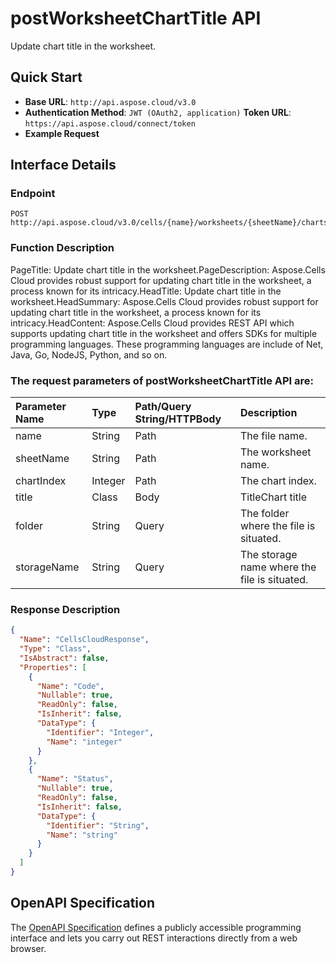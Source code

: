 # **postWorksheetChartTitle API**

Update chart title in the worksheet. 

## **Quick Start**

- **Base URL**: `http://api.aspose.cloud/v3.0`
- **Authentication Method**: `JWT (OAuth2, application)`  **Token URL**: `https://api.aspose.cloud/connect/token`
- **Example Request** 
<script src="https://gist.github.com/aspose-cells-cloud-gists/8a5b324fdf3e574dbd747c1a1e24b05d.js?file=Example30_PostWorksheetChartTitle.cs"></script>

## **Interface Details**

### **Endpoint** 

```
POST http://api.aspose.cloud/v3.0/cells/{name}/worksheets/{sheetName}/charts/{chartIndex}/title
```

### **Function Description**
PageTitle: Update chart title in the worksheet.PageDescription: Aspose.Cells Cloud provides robust support for updating chart title in the worksheet, a process known for its intricacy.HeadTitle: Update chart title in the worksheet.HeadSummary: Aspose.Cells Cloud provides robust support for updating chart title in the worksheet, a process known for its intricacy.HeadContent: Aspose.Cells Cloud provides REST API which supports updating chart title in the worksheet and offers SDKs for multiple programming languages. These programming languages are include of Net, Java, Go, NodeJS, Python, and so on.

### The request parameters of **postWorksheetChartTitle** API are: 

| Parameter Name | Type | Path/Query String/HTTPBody | Description | 
| :- | :- | :- |:- | 
|name|String|Path|The file name.|
|sheetName|String|Path|The worksheet name.|
|chartIndex|Integer|Path|The chart index.|
|title|Class|Body|TitleChart title|
|folder|String|Query|The folder where the file is situated.|
|storageName|String|Query|The storage name where the file is situated.|


### **Response Description**
```json
{
  "Name": "CellsCloudResponse",
  "Type": "Class",
  "IsAbstract": false,
  "Properties": [
    {
      "Name": "Code",
      "Nullable": true,
      "ReadOnly": false,
      "IsInherit": false,
      "DataType": {
        "Identifier": "Integer",
        "Name": "integer"
      }
    },
    {
      "Name": "Status",
      "Nullable": true,
      "ReadOnly": false,
      "IsInherit": false,
      "DataType": {
        "Identifier": "String",
        "Name": "string"
      }
    }
  ]
}
```

## OpenAPI Specification

The [OpenAPI Specification](https://reference.aspose.cloud/cells/#/ChartsController/PostWorksheetChartTitle) defines a publicly accessible programming interface and lets you carry out REST interactions directly from a web browser.

